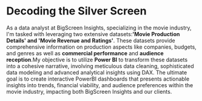 # Decoding the Silver Screen
As a data analyst at BigScreen Insights, specializing in the movie industry, I'm tasked with leveraging two extensive datasets:<b>'Movie Production Details' and 'Movie Revenue and Ratings'</b>. These datasets provide comprehensive information on production aspects like companies, budgets, and genres as well as <b>commercial performance</b> and <b>audience reception</b>.My objective is to utilize <b>Power BI</b> to transform these datasets into a cohesive narrative, involving meticulous data cleaning, sophisticated data modeling and advanced analytical insights using DAX. The ultimate goal is to create interactive PowerBI dashboards that presents actionable insights into trends, financial viability, and audience preferences within the movie industry, impacting both BigScreen Insights and our clients.

